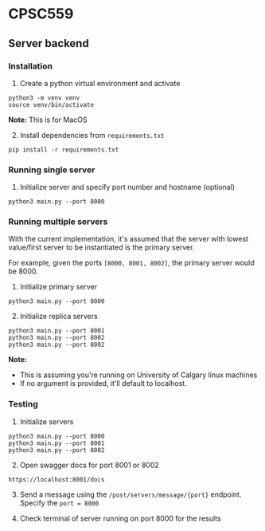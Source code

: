 # CPSC559

## Server backend

### Installation

1. Create a python virtual environment and activate
```
python3 -m venv venv
source venv/bin/activate
```
**Note:** This is for MacOS

2. Install dependencies from `requirements.txt`
```
pip install -r requirements.txt
```

### Running single server

1. Initialize server and specify port number and hostname (optional)
```
python3 main.py --port 8000
```

### Running multiple servers

With the current implementation, it's assumed that the server with lowest value/first server to be instantiated is the primary server.

For example, given the ports `[8000, 8001, 8002]`, the primary server would be 8000.

1. Initialize primary server
```
python3 main.py --port 8000
```
2. Initialize replica servers
```
python3 main.py --port 8001
python3 main.py --port 8002
python3 main.py --port 8002
```
**Note:** 
- This is assuming you're running on University of Calgary linux machines
- If no argument is provided, it'll default to localhost.

### Testing

1. Initialize servers
```
python3 main.py --port 8000
python3 main.py --port 8001
python3 main.py --port 8002
```

2. Open swagger docs for port 8001 or 8002
```
https://localhost:8001/docs
```

3. Send a message using the `/post/servers/message/{port}` endpoint. Specify the `port = 8000`

4. Check terminal of server running on port 8000 for the results
